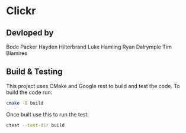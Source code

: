 # Clickr

## Devloped by
Bode Packer
Hayden Hilterbrand
Luke Hamling
Ryan Dalrymple
Tim Blamires

## Build & Testing

This project uses CMake and Google rest to build and test the code. To build the code run: 
```bash
cmake -B build
```

Once built use this to run the test:
```bash
ctest --test-dir build
```


```
